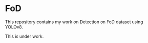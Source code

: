# FoD
This repository contains my work on Detection on FoD dataset using YOLOv8.

This is under work.